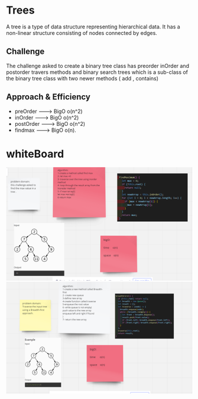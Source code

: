 # Trees

A tree is a type of data structure representing hierarchical data. It has a non-linear structure consisting of nodes connected by edges.

## Challenge

The challenge asked to create a binary tree class has preorder inOrder and postorder travers methods and binary search trees which is a sub-class of the binary tree class with two newer methods ( add , contains)

## Approach & Efficiency

- preOrder ---> BigO o(n^2)
- inOrder ---> BigO o(n^2)
- postOrder ---> BigO o(n^2)
- findmax ---> BigO o(n).

# whiteBoard

![](./1.png)
![](./2.png)
